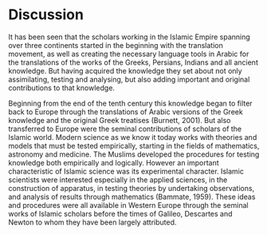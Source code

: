 Discussion
==========

It has been seen that the scholars working in the Islamic Empire
spanning over three continents started in the beginning with the
translation movement, as well as creating the necessary language tools
in Arabic for the translations of the works of the Greeks, Persians,
Indians and all ancient knowledge. But having acquired the knowledge
they set about not only assimilating, testing and analysing, but also
adding important and original contributions to that knowledge.

Beginning from the end of the tenth century this knowledge began to
filter back to Europe through the translations of Arabic versions of the
Greek knowledge and the original Greek treatises (Burnett, 2001). But
also transferred to Europe were the seminal contributions of scholars of
the Islamic world. Modern science as we know it today works with
theories and models that must be tested empirically, starting in the
fields of mathematics, astronomy and medicine. The Muslims developed the
procedures for testing knowledge both empirically and logically. However
an important characteristic of Islamic science was its experimental
character. Islamic scientists were interested especially in the applied
sciences, in the construction of apparatus, in testing theories by
undertaking observations, and analysis of results through mathematics
(Bammate, 1959). These ideas and procedures were all available in
Western Europe through the seminal works of Islamic scholars before the
times of Galileo, Descartes and Newton to whom they have been largely
attributed.


